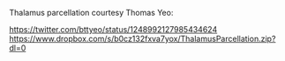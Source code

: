 Thalamus parcellation courtesy Thomas Yeo:

https://twitter.com/bttyeo/status/1248992127985434624
https://www.dropbox.com/s/b0cz132fxva7yox/ThalamusParcellation.zip?dl=0

